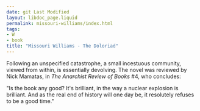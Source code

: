 ```yaml
---
date: git Last Modified
layout: libdoc_page.liquid
permalink: missouri-williams/index.html
tags:
- W
- book
title: "Missouri Williams - The Doloriad"
---
```


Following an unspecified catastrophe, a small incestuous community, viewed from within, is essentially devolving. The novel was reviewed by Nick Mamatas, in _The Anarchist Review of Books_ #4, who concludes:

"Is the book any good? It's brilliant, in the way a nuclear explosion is brilliant. And as the real end of history will one day be, it resolutely refuses to be a good time."